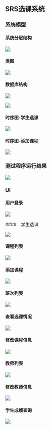 ## SRS选课系统

### 系统模型

#### 系统分层结构

![](https://github.com/DuanJiashuai/SRS-project/blob/master/pic/%E7%B3%BB%E7%BB%9F%E6%A8%A1%E5%9E%8B/%E7%B3%BB%E7%BB%9F%E5%88%86%E5%B1%82%E7%BB%93%E6%9E%84.jpg)

#### 类图

![](https://github.com/DuanJiashuai/SRS-project/blob/master/pic/%E7%B3%BB%E7%BB%9F%E6%A8%A1%E5%9E%8B/%E7%B1%BB%E5%9B%BE.pdf_1.jpg)

#### 数据库结构

![](https://github.com/DuanJiashuai/SRS-project/blob/master/pic/%E7%B3%BB%E7%BB%9F%E6%A8%A1%E5%9E%8B/%E6%95%B0%E6%8D%AE%E5%BA%93%E7%BB%93%E6%9E%84_1.jpg)

![](https://github.com/DuanJiashuai/SRS-project/blob/master/pic/%E7%B3%BB%E7%BB%9F%E6%A8%A1%E5%9E%8B/%E6%95%B0%E6%8D%AE%E5%BA%93%E7%BB%93%E6%9E%84_2.jpg)

#### 时序图-学生选课

![](https://github.com/DuanJiashuai/SRS-project/blob/master/pic/%E7%B3%BB%E7%BB%9F%E6%A8%A1%E5%9E%8B/Visio-%E9%80%89%E8%AF%BE%E6%97%B6%E5%BA%8F%E5%9B%BE.pdf_1.jpg)

#### 时序图-添加课程

![](https://github.com/DuanJiashuai/SRS-project/blob/master/pic/%E7%B3%BB%E7%BB%9F%E6%A8%A1%E5%9E%8B/Visio-%E6%B7%BB%E5%8A%A0%E8%AF%BE%E7%A8%8B.pdf_1.jpg)

### 测试程序运行结果

![](https://github.com/DuanJiashuai/SRS-project/blob/master/pic/UI/%E6%B5%8B%E8%AF%95%E7%A8%8B%E5%BA%8F%E8%BF%90%E8%A1%8C%E7%BB%93%E6%9E%9C.jpg)

### UI

#### 用户登录

![](https://github.com/DuanJiashuai/SRS-project/blob/master/pic/UI/%E7%99%BB%E5%BD%95.jpg)

####　学生选课

![](https://github.com/DuanJiashuai/SRS-project/blob/master/pic/UI/%E9%80%89%E8%AF%BE.jpg)

#### 课程列表

![](https://github.com/DuanJiashuai/SRS-project/blob/master/pic/UI/%E8%AF%BE%E7%A8%8B%E5%88%97%E8%A1%A8.jpg)

#### 添加课程

![](https://github.com/DuanJiashuai/SRS-project/blob/master/pic/UI/%E6%B7%BB%E5%8A%A0%E8%AF%BE%E7%A8%8B.jpg)

#### 班次列表

![](https://github.com/DuanJiashuai/SRS-project/blob/master/pic/UI/%E7%8F%AD%E6%AC%A1%E5%88%97%E8%A1%A8.jpg)

#### 查看选课情况

![](https://github.com/DuanJiashuai/SRS-project/blob/master/pic/UI/%E9%80%89%E8%AF%BE%E6%83%85%E5%86%B5%E6%9F%A5%E8%AF%A2.jpg)

#### 修改课程信息

![](https://github.com/DuanJiashuai/SRS-project/blob/master/pic/UI/%E4%BF%AE%E6%94%B9%E8%AF%BE%E7%A8%8B%E4%BF%A1%E6%81%AF.jpg)

#### 教师列表

![](https://github.com/DuanJiashuai/SRS-project/blob/master/pic/UI/%E6%95%99%E5%B8%88%E5%88%97%E8%A1%A8.jpg)

#### 修改教师信息

![](https://github.com/DuanJiashuai/SRS-project/blob/master/pic/UI/%E4%BF%AE%E6%94%B9%E6%95%99%E5%B8%88%E4%BF%A1%E6%81%AF.jpg)

#### 学生成绩查询

![](https://github.com/DuanJiashuai/SRS-project/blob/master/pic/UI/%E5%AD%A6%E7%94%9F%E6%88%90%E7%BB%A9%E6%9F%A5%E8%AF%A2.jpg)
